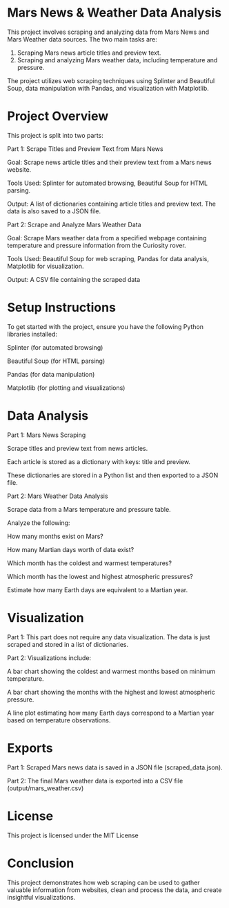 # Mars News & Weather Data Analysis

This project involves scraping and analyzing data from Mars News and Mars Weather data sources. The two main tasks are:

1. Scraping Mars news article titles and preview text. 
2. Scraping and analyzing Mars weather data, including temperature and pressure.
   
The project utilizes web scraping techniques using Splinter and Beautiful Soup, data manipulation with Pandas, and visualization with Matplotlib.

# Project Overview

This project is split into two parts:

Part 1: Scrape Titles and Preview Text from Mars News

Goal: Scrape news article titles and their preview text from a Mars news website.

Tools Used: Splinter for automated browsing, Beautiful Soup for HTML parsing.

Output: A list of dictionaries containing article titles and preview text. The data is also saved to a JSON file.


Part 2: Scrape and Analyze Mars Weather Data

Goal: Scrape Mars weather data from a specified webpage containing temperature and pressure information from the Curiosity rover.

Tools Used: Beautiful Soup for web scraping, Pandas for data analysis, Matplotlib for visualization.

Output: A CSV file containing the scraped data

# Setup Instructions

To get started with the project, ensure you have the following Python libraries installed:

Splinter (for automated browsing)

Beautiful Soup (for HTML parsing)

Pandas (for data manipulation)

Matplotlib (for plotting and visualizations)

# Data Analysis

Part 1: Mars News Scraping

Scrape titles and preview text from news articles.

Each article is stored as a dictionary with keys: title and preview.

These dictionaries are stored in a Python list and then exported to a JSON file.

Part 2: Mars Weather Data Analysis

Scrape data from a Mars temperature and pressure table.

Analyze the following:

How many months exist on Mars?

How many Martian days worth of data exist?

Which month has the coldest and warmest temperatures?

Which month has the lowest and highest atmospheric pressures?

Estimate how many Earth days are equivalent to a Martian year.

# Visualization

Part 1: This part does not require any data visualization. The data is just scraped and stored in a list of dictionaries.

Part 2: Visualizations include:

A bar chart showing the coldest and warmest months based on minimum temperature.

A bar chart showing the months with the highest and lowest atmospheric pressure.

A line plot estimating how many Earth days correspond to a Martian year based on temperature observations.

# Exports

Part 1: Scraped Mars news data is saved in a JSON file (scraped_data.json).

Part 2: The final Mars weather data is exported into a CSV file (output/mars_weather.csv)

# License

This project is licensed under the MIT License 

# Conclusion

This project demonstrates how web scraping can be used to gather valuable information from websites, clean and process the data, and create insightful visualizations.


